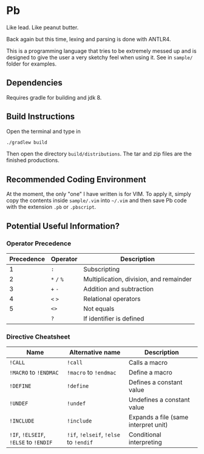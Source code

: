 # Pb
Like lead. Like peanut butter. 

Back again but this time, lexing and parsing is done with ANTLR4.

This is a programming language that tries to be extremely messed up and is designed to give the user a very sketchy feel when using it.
See in `sample/` folder for examples.

## Dependencies

Requires gradle for building and jdk 8.

## Build Instructions

Open the terminal and type in

```sh
./gradlew build
```

Then open the directory `build/distributions`.
The tar and zip files are the finished productions.

## Recommended Coding Environment

At the moment, the only "one" I have written is for VIM.
To apply it, simply copy the contents inside `sample/.vim` into `~/.vim` and then save Pb code with the extension `.pb` or `.pbscript`.

## Potential Useful Information?

### Operator Precedence

| Precedence  | Operator  | Description  |
|-------------|-----------|--------------|
|      1      |    `:`    | Subscripting |
|      2      |`*` `/` `%`| Multiplication, division, and remainder |
|      3      |  `+` `-`  | Addition and subtraction |
|      4      |  `<` `>`  | Relational operators |
|      5      |   `<>`    |  Not equals  |
|             |    `?`    |  If identifier is defined |

### Directive Cheatsheet

| Name | Alternative name | Description |
|------|------------------|-------------|
|`!CALL` | `!call`            |Calls a macro|
|`!MACRO` to `!ENDMAC`| `!macro` to `!endmac` |Define a macro|
|`!DEFINE`|`!define`| Defines a constant value |
|`!UNDEF`|`!undef`| Undefines a constant value |
|`!INCLUDE`|`!include`| Expands a file (same interpret unit) |
| `!IF`, `!ELSEIF`, `!ELSE` to `!ENDIF` | `!if`, `!elseif`, `!else` to `!endif` | Conditional interpreting |
